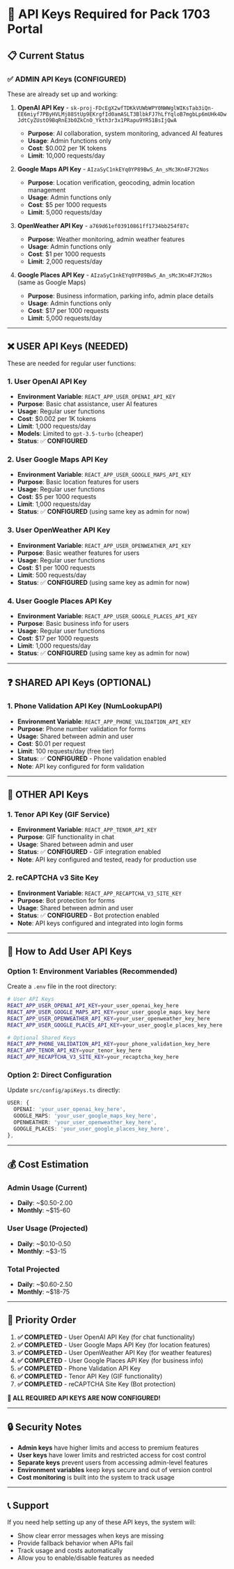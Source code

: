 # 🔑 API Keys Required for Pack 1703 Portal

## 📋 **Current Status**

### ✅ **ADMIN API Keys (CONFIGURED)**
These are already set up and working:

1. **OpenAI API Key** - `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`
   - **Purpose**: AI collaboration, system monitoring, advanced AI features
   - **Usage**: Admin functions only
   - **Cost**: $0.002 per 1K tokens
   - **Limit**: 10,000 requests/day

2. **Google Maps API Key** - `AIzaSyC1nkEYq0YP89BwS_An_sMc3Kn4FJY2Nos`
   - **Purpose**: Location verification, geocoding, admin location management
   - **Usage**: Admin functions only
   - **Cost**: $5 per 1000 requests
   - **Limit**: 5,000 requests/day

3. **OpenWeather API Key** - `a769d61ef03910861ff1734bb254f87c`
   - **Purpose**: Weather monitoring, admin weather features
   - **Usage**: Admin functions only
   - **Cost**: $1 per 1000 requests
   - **Limit**: 2,000 requests/day

4. **Google Places API Key** - `AIzaSyC1nkEYq0YP89BwS_An_sMc3Kn4FJY2Nos` (same as Google Maps)
   - **Purpose**: Business information, parking info, admin place details
   - **Usage**: Admin functions only
   - **Cost**: $17 per 1000 requests
   - **Limit**: 5,000 requests/day

---

## ❌ **USER API Keys (NEEDED)**
These are needed for regular user functions:

### 1. **User OpenAI API Key**
- **Environment Variable**: `REACT_APP_USER_OPENAI_API_KEY`
- **Purpose**: Basic chat assistance, user AI features
- **Usage**: Regular user functions
- **Cost**: $0.002 per 1K tokens
- **Limit**: 1,000 requests/day
- **Models**: Limited to `gpt-3.5-turbo` (cheaper)
- **Status**: ✅ **CONFIGURED**

### 2. **User Google Maps API Key**
- **Environment Variable**: `REACT_APP_USER_GOOGLE_MAPS_API_KEY`
- **Purpose**: Basic location features for users
- **Usage**: Regular user functions
- **Cost**: $5 per 1000 requests
- **Limit**: 1,000 requests/day
- **Status**: ✅ **CONFIGURED** (using same key as admin for now)

### 3. **User OpenWeather API Key**
- **Environment Variable**: `REACT_APP_USER_OPENWEATHER_API_KEY`
- **Purpose**: Basic weather features for users
- **Usage**: Regular user functions
- **Cost**: $1 per 1000 requests
- **Limit**: 500 requests/day
- **Status**: ✅ **CONFIGURED** (using same key as admin for now)

### 4. **User Google Places API Key**
- **Environment Variable**: `REACT_APP_USER_GOOGLE_PLACES_API_KEY`
- **Purpose**: Basic business info for users
- **Usage**: Regular user functions
- **Cost**: $17 per 1000 requests
- **Limit**: 1,000 requests/day
- **Status**: ✅ **CONFIGURED** (using same key as admin for now)

---

## ❓ **SHARED API Keys (OPTIONAL)**

### 1. **Phone Validation API Key (NumLookupAPI)**
- **Environment Variable**: `REACT_APP_PHONE_VALIDATION_API_KEY`
- **Purpose**: Phone number validation for forms
- **Usage**: Shared between admin and user
- **Cost**: $0.01 per request
- **Limit**: 100 requests/day (free tier)
- **Status**: ✅ **CONFIGURED** - Phone validation enabled
- **Note**: API key configured for form validation

---

## 🔧 **OTHER API Keys**

### 1. **Tenor API Key (GIF Service)**
- **Environment Variable**: `REACT_APP_TENOR_API_KEY`
- **Purpose**: GIF functionality in chat
- **Usage**: Shared between admin and user
- **Status**: ✅ **CONFIGURED** - GIF integration enabled
- **Note**: API key configured and tested, ready for production use

### 2. **reCAPTCHA v3 Site Key**
- **Environment Variable**: `REACT_APP_RECAPTCHA_V3_SITE_KEY`
- **Purpose**: Bot protection for forms
- **Usage**: Shared between admin and user
- **Status**: ✅ **CONFIGURED** - Bot protection enabled
- **Note**: API keys configured and integrated into login forms

---

## 📝 **How to Add User API Keys**

### Option 1: Environment Variables (Recommended)
Create a `.env` file in the root directory:

```bash
# User API Keys
REACT_APP_USER_OPENAI_API_KEY=your_user_openai_key_here
REACT_APP_USER_GOOGLE_MAPS_API_KEY=your_user_google_maps_key_here
REACT_APP_USER_OPENWEATHER_API_KEY=your_user_openweather_key_here
REACT_APP_USER_GOOGLE_PLACES_API_KEY=your_user_google_places_key_here

# Optional Shared Keys
REACT_APP_PHONE_VALIDATION_API_KEY=your_phone_validation_key_here
REACT_APP_TENOR_API_KEY=your_tenor_key_here
REACT_APP_RECAPTCHA_V3_SITE_KEY=your_recaptcha_key_here
```

### Option 2: Direct Configuration
Update `src/config/apiKeys.ts` directly:

```typescript
USER: {
  OPENAI: 'your_user_openai_key_here',
  GOOGLE_MAPS: 'your_user_google_maps_key_here',
  OPENWEATHER: 'your_user_openweather_key_here',
  GOOGLE_PLACES: 'your_user_google_places_key_here',
},
```

---

## 💰 **Cost Estimation**

### **Admin Usage (Current)**
- **Daily**: ~$0.50-2.00
- **Monthly**: ~$15-60

### **User Usage (Projected)**
- **Daily**: ~$0.10-0.50
- **Monthly**: ~$3-15

### **Total Projected**
- **Daily**: ~$0.60-2.50
- **Monthly**: ~$18-75

---

## 🎯 **Priority Order**

1. **✅ COMPLETED** - User OpenAI API Key (for chat functionality)
2. **✅ COMPLETED** - User Google Maps API Key (for location features)
3. **✅ COMPLETED** - User OpenWeather API Key (for weather features)
4. **✅ COMPLETED** - User Google Places API Key (for business info)
5. **✅ COMPLETED** - Phone Validation API Key
6. **✅ COMPLETED** - Tenor API Key (GIF functionality)
7. **✅ COMPLETED** - reCAPTCHA Site Key (Bot protection)

**🎉 ALL REQUIRED API KEYS ARE NOW CONFIGURED!**

---

## 🔒 **Security Notes**

- **Admin keys** have higher limits and access to premium features
- **User keys** have lower limits and restricted access for cost control
- **Separate keys** prevent users from accessing admin-level features
- **Environment variables** keep keys secure and out of version control
- **Cost monitoring** is built into the system to track usage

---

## 📞 **Support**

If you need help setting up any of these API keys, the system will:
- Show clear error messages when keys are missing
- Provide fallback behavior when APIs fail
- Track usage and costs automatically
- Allow you to enable/disable features as needed
